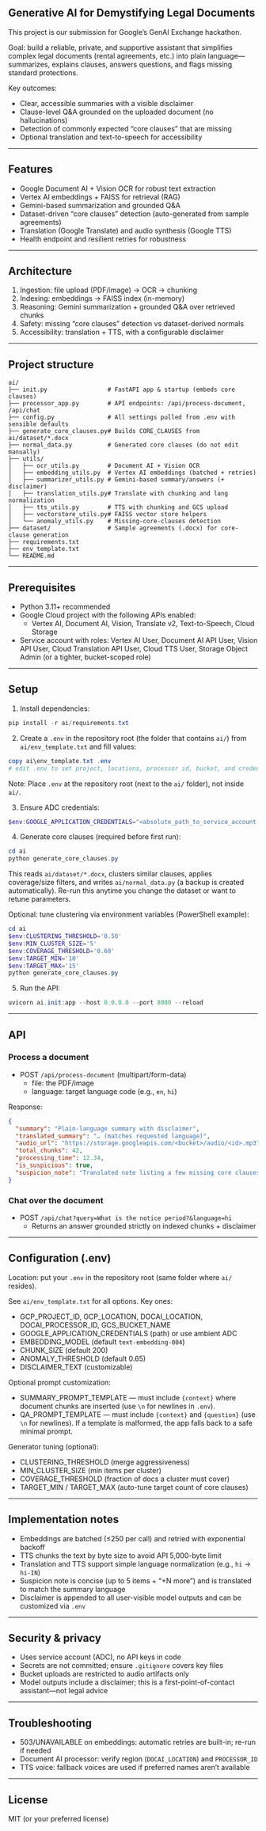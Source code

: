 ## Generative AI for Demystifying Legal Documents

This project is our submission for Google’s GenAI Exchange hackathon.

Goal: build a reliable, private, and supportive assistant that simplifies complex legal documents (rental agreements, etc.) into plain language—summarizes, explains clauses, answers questions, and flags missing standard protections.

Key outcomes:
- Clear, accessible summaries with a visible disclaimer
- Clause-level Q&A grounded on the uploaded document (no hallucinations)
- Detection of commonly expected “core clauses” that are missing
- Optional translation and text-to-speech for accessibility

---

## Features

- Google Document AI + Vision OCR for robust text extraction
- Vertex AI embeddings + FAISS for retrieval (RAG)
- Gemini-based summarization and grounded Q&A
- Dataset-driven “core clauses” detection (auto-generated from sample agreements)
- Translation (Google Translate) and audio synthesis (Google TTS)
- Health endpoint and resilient retries for robustness

---

## Architecture

1) Ingestion: file upload (PDF/image) → OCR → chunking
2) Indexing: embeddings → FAISS index (in-memory)
3) Reasoning: Gemini summarization + grounded Q&A over retrieved chunks
4) Safety: missing “core clauses” detection vs dataset-derived normals
5) Accessibility: translation + TTS, with a configurable disclaimer

---

## Project structure

```
ai/
├── init.py                 # FastAPI app & startup (embeds core clauses)
├── processor_app.py        # API endpoints: /api/process-document, /api/chat
├── config.py               # All settings pulled from .env with sensible defaults
├── generate_core_clauses.py# Builds CORE_CLAUSES from ai/dataset/*.docx
├── normal_data.py          # Generated core clauses (do not edit manually)
├── utils/
│   ├── ocr_utils.py        # Document AI + Vision OCR
│   ├── embedding_utils.py  # Vertex AI embeddings (batched + retries)
│   ├── summarizer_utils.py # Gemini-based summary/answers (+ disclaimer)
│   ├── translation_utils.py# Translate with chunking and lang normalization
│   ├── tts_utils.py        # TTS with chunking and GCS upload
│   ├── vectorstore_utils.py# FAISS vector store helpers
│   └── anomaly_utils.py    # Missing-core-clauses detection
├── dataset/                # Sample agreements (.docx) for core-clause generation
├── requirements.txt
├── env_template.txt
└── README.md
```

---

## Prerequisites

- Python 3.11+ recommended
- Google Cloud project with the following APIs enabled:
  - Vertex AI, Document AI, Vision, Translate v2, Text-to-Speech, Cloud Storage
- Service account with roles: Vertex AI User, Document AI API User, Vision API User, Cloud Translation API User, Cloud TTS User, Storage Object Admin (or a tighter, bucket-scoped role)

---

## Setup

1) Install dependencies:
```powershell
pip install -r ai/requirements.txt
```

2) Create a `.env` in the repository root (the folder that contains `ai/`) from `ai/env_template.txt` and fill values:
```powershell
copy ai\env_template.txt .env
# edit .env to set project, locations, processor id, bucket, and credentials
```
Note: Place `.env` at the repository root (next to the `ai/` folder), not inside `ai/`.

3) Ensure ADC credentials:
```powershell
$env:GOOGLE_APPLICATION_CREDENTIALS="<absolute_path_to_service_account.json>"
```

4) Generate core clauses (required before first run):
```powershell
cd ai
python generate_core_clauses.py
```
This reads `ai/dataset/*.docx`, clusters similar clauses, applies coverage/size filters, and writes `ai/normal_data.py` (a backup is created automatically). Re-run this anytime you change the dataset or want to retune parameters.

Optional: tune clustering via environment variables (PowerShell example):
```powershell
cd ai
$env:CLUSTERING_THRESHOLD='0.50'
$env:MIN_CLUSTER_SIZE='5'
$env:COVERAGE_THRESHOLD='0.60'
$env:TARGET_MIN='10'
$env:TARGET_MAX='15'
python generate_core_clauses.py
```

5) Run the API:
```powershell
uvicorn ai.init:app --host 0.0.0.0 --port 8000 --reload
```

---

## API

### Process a document
- POST `/api/process-document` (multipart/form-data)
  - file: the PDF/image
  - language: target language code (e.g., `en`, `hi`)

Response:
```json
{
  "summary": "Plain-language summary with disclaimer",
  "translated_summary": "… (matches requested language)",
  "audio_url": "https://storage.googleapis.com/<bucket>/audio/<id>.mp3",
  "total_chunks": 42,
  "processing_time": 12.34,
  "is_suspicious": true,
  "suspicion_note": "Translated note listing a few missing core clauses +N more"
}
```

### Chat over the document
- POST `/api/chat?query=What is the notice period?&language=hi`
  - Returns an answer grounded strictly on indexed chunks + disclaimer

---

## Configuration (.env)

Location: put your `.env` in the repository root (same folder where `ai/` resides).

See `ai/env_template.txt` for all options. Key ones:

- GCP_PROJECT_ID, GCP_LOCATION, DOCAI_LOCATION, DOCAI_PROCESSOR_ID, GCS_BUCKET_NAME
- GOOGLE_APPLICATION_CREDENTIALS (path) or use ambient ADC
- EMBEDDING_MODEL (default `text-embedding-004`)
- CHUNK_SIZE (default 200)
- ANOMALY_THRESHOLD (default 0.65)
- DISCLAIMER_TEXT (customizable)

Optional prompt customization:
- SUMMARY_PROMPT_TEMPLATE — must include `{context}` where document chunks are inserted (use `\n` for newlines in `.env`).
- QA_PROMPT_TEMPLATE — must include `{context}` and `{question}` (use `\n` for newlines). If a template is malformed, the app falls back to a safe minimal prompt.

Generator tuning (optional):
- CLUSTERING_THRESHOLD (merge aggressiveness)
- MIN_CLUSTER_SIZE (min items per cluster)
- COVERAGE_THRESHOLD (fraction of docs a cluster must cover)
- TARGET_MIN / TARGET_MAX (auto-tune target count of core clauses)

---

## Implementation notes

- Embeddings are batched (≤250 per call) and retried with exponential backoff
- TTS chunks the text by byte size to avoid API 5,000-byte limit
- Translation and TTS support simple language normalization (e.g., `hi` → `hi-IN`)
- Suspicion note is concise (up to 5 items + “+N more”) and is translated to match the summary language
- Disclaimer is appended to all user-visible model outputs and can be customized via `.env`

---

## Security & privacy

- Uses service account (ADC), no API keys in code
- Secrets are not committed; ensure `.gitignore` covers key files
- Bucket uploads are restricted to audio artifacts only
- Model outputs include a disclaimer; this is a first-point-of-contact assistant—not legal advice

---

## Troubleshooting

- 503/UNAVAILABLE on embeddings: automatic retries are built-in; re-run if needed
- Document AI processor: verify region (`DOCAI_LOCATION`) and `PROCESSOR_ID`
- TTS voice: fallback voices are used if preferred names aren’t available

---

## License

MIT (or your preferred license)
